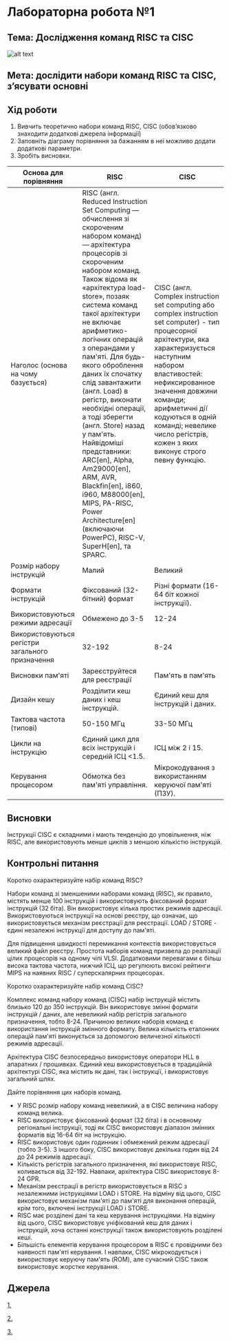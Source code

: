 # Лабораторна робота №1
## Тема: Дослідження команд RISC та CISC
![alt text](https://gadget-info.com/img/difference-between/239/difference-between-risc.jpg)
## Мета: дослідити набори команд RISC та CISC, з’ясувати основні
## Хід роботи
1. Вивчить теоретично набори команд RISC, CISC (обов’язково знаходити додаткові джерела інформації)
2. Заповніть діаграму порівняння за бажанням в неї можливо додати додаткові параметри.
3. Зробіть висновки.

| Основа для порівняння | RISC |CISC|
|-----------------------|------|----|
| Наголос (основа на чому базується) |RISC (англ. Reduced Instruction Set Computing — обчислення зі скороченим набором команд) — архітектура процесорів зі скороченим набором команд. Також відома як «архітектура load-store», позаяк система команд такої архітектури не включає арифметико-логічних операцій з операндами у пам'яті. Для будь-якого оброблення даних їх спочатку слід завантажити (англ. Load) в регістр, виконати необхідні операції, а тоді зберегти (англ. Store) назад у пам'ять. Найвідоміші представники: ARC[en], Alpha, Am29000[en], ARM, AVR, Blackfin[en], i860, i960, M88000[en], MIPS, PA-RISC, Power Architecture[en] (включаючи PowerPC), RISC-V, SuperH[en], та SPARC.  | CISC (англ. Complex instruction set computing або complex instruction set computer) - тип процесорної архітектури, яка характеризується наступним набором властивостей: нефиксированное значення довжини команди; арифметичні дії кодуються в одній команді; невелике число регістрів, кожен з яких виконує строго певну функцію.   |
|Розмір набору інструкцій | Малий| Великий|
| Формати інструкцій | Фіксований (32-бітний) формат|Різні формати (16-64 біт кожної інструкції).|
| Використовуються режими адресації|Обмежено до 3-5|12-24|
| Використовуються регістри загального призначення |32-192|8-24|
| Висновки пам'яті |Зареєструйтеся для реєстрації|Пам'ять в пам'ять|
| Дизайн кешу |Розділити кеш даних і кеш інструкцій.|Єдиний кеш для інструкцій і даних.|
| Тактова частота (типові) |50-150 МГц|33-50 МГц|
| Цикли на інструкцію |Єдиний цикл для всіх інструкцій і середній ІСЦ <1.5.|ІСЦ між 2 і 15.|
| Керування процесором |Обмотка без пам'яті управління.|Мікрокодування з використанням керуючої пам'яті (ПЗУ).|
## Висновки
Інструкції CISC є складними і мають тенденцію до уповільнення, ніж RISC, але використовують менше циклів з меншою кількістю інструкцій.
## Контрольні питання
Коротко охарактеризуйте набір команд RISC?

Набори команд зі зменшеними наборами команд (RISC), як правило, містять менше 100 інструкцій і використовують фіксований формат інструкцій (32 біта). Він використовує кілька простих режимів адресації. Використовуються інструкції на основі реєстру, що означає, що використовується механізм реєстрації для реєстрації. LOAD / STORE - єдині незалежні інструкції для доступу до пам'яті.

Для підвищення швидкості перемикання контекстів використовується великий файл реєстру. Простота наборів команд призвела до реалізації цілих процесорів на одному чіпі VLSI. Додатковими перевагами є більш висока тактова частота, нижчий ІСЦ, що регулюють високі рейтинги MIPS на наявних RISC / суперскалярних процесорах.

Коротко охарактеризуйте набір команд CISC?

Комплекс команд набору команд (CISC) набір інструкцій містить близько 120 до 350 інструкцій. Він використовує змінні формати інструкцій / даних, але невеликий набір регістрів загального призначення, тобто 8-24. Причиною великих наборів команд є використання інструкцій змінного формату. Велика кількість еталонних операцій пам'яті виконується за допомогою величезної кількості режимів адресації.

Архітектура CISC безпосередньо використовує оператори HLL в апаратних / прошивках. Єдиний кеш використовується в традиційній архітектурі CISC, яка містить як дані, так і інструкції, і використовує загальний шлях.

Дайте порівняння цих наборів команд.

- У RISC розмір набору команд невеликий, а в CISC величина набору команд велика.
- RISC використовує фіксований формат (32 біта) і в основному регіональні інструкції, тоді як CISC використовує діапазон змінних форматів від 16-64 біт на інструкцію.
- RISC використовує один годинник і обмежений режим адресації (тобто 3-5). З іншого боку, CISC використовує декілька годин від 24 до 24 режимів адресації.
- Кількість регістрів загального призначення, які використовує RISC, коливається від 32-192. Навпаки, архітектура CISC використовує 8-24 GPR.
- Механізм реєстрації в регістр використовується в RISC з незалежними інструкціями LOAD і STORE. На відміну від цього, CISC використовує механізм пам'яті до пам'яті для виконання операцій, крім того, включені інструкції LOAD і STORE.
- RISC має розділені дані та кеш керування інструкціями. На відміну від цього, CISC використовує уніфікований кеш для даних і інструкцій, хоча останні конструкції також використовують розділені кеші.
- Більшість елементів керування процесором в RISC є провідними без наявності пам'яті керування. І навпаки, CISC мікрокодується і використовує керуючу пам'ять (ROM), але сучасний CISC також використовує жорстке керування.

## Джерела
[1.](https://uk.wikipedia.org/wiki/Reduced_Instruction_Set_Computing)

[2.](https://ru.wikipedia.org/wiki/CISC)

[3.](https://uk.gadget-info.com/difference-between-risc)
